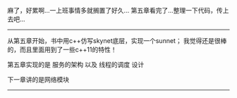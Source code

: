 麻了，好累啊...一上班事情多就搁置了好久...
第五章看完了...整理一下代码，传上去吧...

------------------------------

从第五章开始，书中用c++仿写skynet底层，实现一个sunnet；
我觉得还是很棒的，而且里面用到了一些c++11的特性！

第五章实现的是 服务的架构 以及 线程的调度 设计

下一章讲的是网络模块

------------------------------



